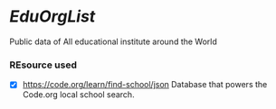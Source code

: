 # *EduOrgList*
Public data of All educational institute around the World

### REsource used

* [x] https://code.org/learn/find-school/json Database that powers the Code.org local school search.
